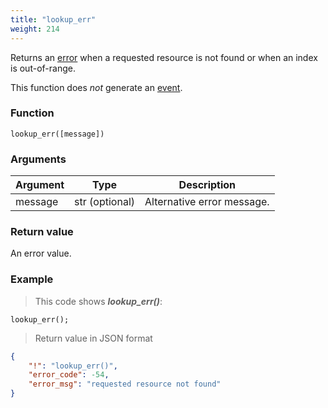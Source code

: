 ```yaml
---
title: "lookup_err"
weight: 214
---
```


Returns an [error](../../data-types/error) when a requested resource is not found or when an index is out-of-range.

This function does *not* generate an [event](../../overview/events).

### Function

`lookup_err([message])`

### Arguments

Argument | Type | Description
-------- | ---- | -----------
message | str (optional) | Alternative error message.

### Return value

An error value.

### Example

> This code shows ***lookup_err()***:

```thingsdb,json_response
lookup_err();
```

> Return value in JSON format

```json
{
    "!": "lookup_err()",
    "error_code": -54,
    "error_msg": "requested resource not found"
}
```
